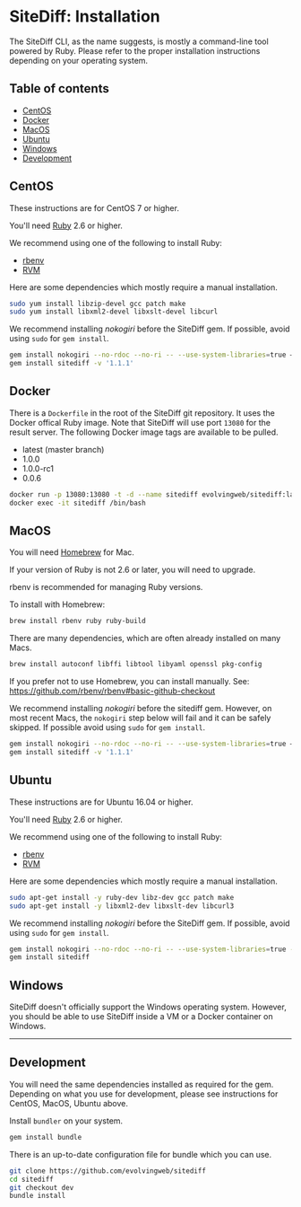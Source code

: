 # SiteDiff: Installation

The SiteDiff CLI, as the name suggests, is mostly a command-line tool powered
by Ruby. Please refer to the proper installation instructions depending on your
operating system.

## Table of contents

* [CentOS](#centos)
* [Docker](#docker)
* [MacOS](#macos)
* [Ubuntu](#ubuntu)
* [Windows](#windows)
* [Development](#development)

## CentOS

These instructions are for CentOS 7 or higher.

You'll need [Ruby](https://www.ruby-lang.org/) 2.6 or higher.

We recommend using one of the following to install Ruby:

- [rbenv](https://github.com/rbenv/rbenv)
- [RVM](https://rvm.io/rvm/install)

Here are some dependencies which mostly require a manual installation.

```bash
sudo yum install libzip-devel gcc patch make
sudo yum install libxml2-devel libxslt-devel libcurl
```

We recommend installing _nokogiri_ before the SiteDiff gem. If possible,
avoid using `sudo` for `gem install`.

```bash
gem install nokogiri --no-rdoc --no-ri -- --use-system-libraries=true —with-xml2-include=/usr/include/libxml2
gem install sitediff -v '1.1.1'
```

## Docker

There is a `Dockerfile` in the root of the SiteDiff git repository. It uses
the Docker offical Ruby image. Note that SiteDiff will use port `13080` for the result server. The following Docker image tags are available to be pulled.

* latest (master branch)
* 1.0.0
* 1.0.0-rc1
* 0.0.6

```bash
docker run -p 13080:13080 -t -d --name sitediff evolvingweb/sitediff:latest
docker exec -it sitediff /bin/bash
```

## MacOS

You will need [Homebrew](https://brew.sh/) for Mac.

If your version of Ruby is not 2.6 or later, you will need to upgrade.

rbenv is recommended for managing Ruby versions.

To install with Homebrew:

```bash
brew install rbenv ruby ruby-build
```

There are many dependencies, which are often already installed on many Macs.

```bash
brew install autoconf libffi libtool libyaml openssl pkg-config
```

If you prefer not to use Homebrew, you can install manually. See: https://github.com/rbenv/rbenv#basic-github-checkout

We recommend installing _nokogiri_ before the sitediff gem. However, on most
recent Macs, the `nokogiri` step below will fail and it can be safely skipped.
If possible avoid using `sudo` for `gem install`.

```bash
gem install nokogiri --no-rdoc --no-ri -- --use-system-libraries=true —with-xml2-include=/usr/include/libxml2
gem install sitediff -v '1.1.1'
```

## Ubuntu

These instructions are for Ubuntu 16.04 or higher.

You'll need [Ruby](https://www.ruby-lang.org/) 2.6 or higher.

We recommend using one of the following to install Ruby:

- [rbenv](https://github.com/rbenv/rbenv)
- [RVM](https://rvm.io/rvm/install)

Here are some dependencies which mostly require a manual installation.

```bash
sudo apt-get install -y ruby-dev libz-dev gcc patch make
sudo apt-get install -y libxml2-dev libxslt-dev libcurl3
```

We recommend installing _nokogiri_ before the SiteDiff gem. If possible,
avoid using `sudo` for `gem install`.

```bash
gem install nokogiri --no-rdoc --no-ri -- --use-system-libraries=true --with-xml2-include=/usr/include/libxml2
gem install sitediff
```

## Windows

SiteDiff doesn't officially support the Windows operating system. However, you
should be able to use SiteDiff inside a VM or a Docker container on Windows.

---

## Development

You will need the same dependencies installed as required for the gem.
Depending on what you use for development, please see instructions for
CentOS, MacOS, Ubuntu above.

Install `bundler` on your system.

```bash
gem install bundle
```

There is an up-to-date configuration file for bundle which you can use.

```bash
git clone https://github.com/evolvingweb/sitediff
cd sitediff
git checkout dev
bundle install
```
